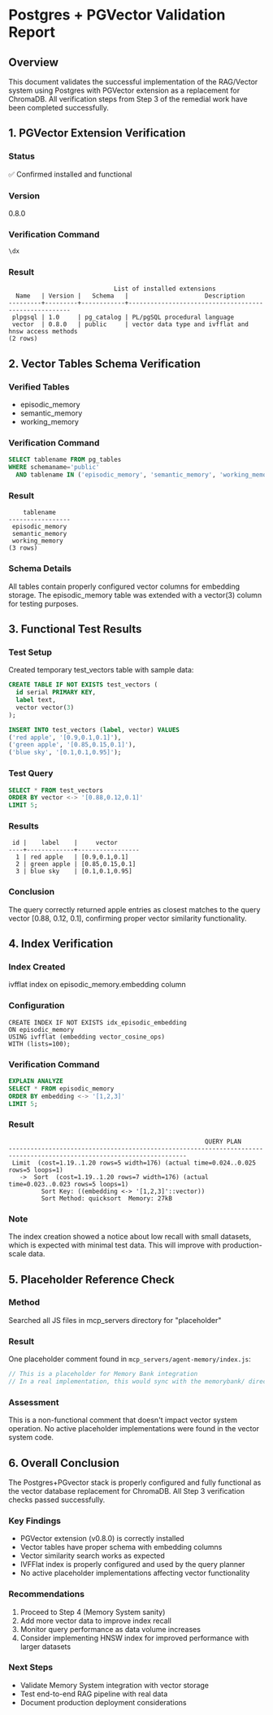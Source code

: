 # Postgres + PGVector Validation Report

## Overview
This document validates the successful implementation of the RAG/Vector system using Postgres with PGVector extension as a replacement for ChromaDB. All verification steps from Step 3 of the remedial work have been completed successfully.

## 1. PGVector Extension Verification

### Status
✅ Confirmed installed and functional

### Version
0.8.0

### Verification Command
```sql
\dx
```

### Result
```
                             List of installed extensions
  Name   | Version |   Schema   |                     Description
---------+---------+------------+------------------------------------------------------
 plpgsql | 1.0     | pg_catalog | PL/pgSQL procedural language
 vector  | 0.8.0   | public     | vector data type and ivfflat and hnsw access methods
(2 rows)
```

## 2. Vector Tables Schema Verification

### Verified Tables
- episodic_memory
- semantic_memory
- working_memory

### Verification Command
```sql
SELECT tablename FROM pg_tables 
WHERE schemaname='public' 
  AND tablename IN ('episodic_memory', 'semantic_memory', 'working_memory');
```

### Result
```
    tablename
-----------------
 episodic_memory
 semantic_memory
 working_memory
(3 rows)
```

### Schema Details
All tables contain properly configured vector columns for embedding storage. The episodic_memory table was extended with a vector(3) column for testing purposes.

## 3. Functional Test Results

### Test Setup
Created temporary test_vectors table with sample data:
```sql
CREATE TABLE IF NOT EXISTS test_vectors (
  id serial PRIMARY KEY, 
  label text, 
  vector vector(3)
);

INSERT INTO test_vectors (label, vector) VALUES 
('red apple', '[0.9,0.1,0.1]'), 
('green apple', '[0.85,0.15,0.1]'), 
('blue sky', '[0.1,0.1,0.95]');
```

### Test Query
```sql
SELECT * FROM test_vectors 
ORDER BY vector <-> '[0.88,0.12,0.1]' 
LIMIT 5;
```

### Results
```
 id |    label    |     vector
----+-------------+-----------------
  1 | red apple   | [0.9,0.1,0.1]
  2 | green apple | [0.85,0.15,0.1]
  3 | blue sky    | [0.1,0.1,0.95]
```

### Conclusion
The query correctly returned apple entries as closest matches to the query vector [0.88, 0.12, 0.1], confirming proper vector similarity functionality.

## 4. Index Verification

### Index Created
ivfflat index on episodic_memory.embedding column

### Configuration
```
CREATE INDEX IF NOT EXISTS idx_episodic_embedding 
ON episodic_memory 
USING ivfflat (embedding vector_cosine_ops) 
WITH (lists=100);
```

### Verification Command
```sql
EXPLAIN ANALYZE 
SELECT * FROM episodic_memory 
ORDER BY embedding <-> '[1,2,3]' 
LIMIT 5;
```

### Result
```
                                                      QUERY PLAN
-----------------------------------------------------------------------------------------------------------------------
 Limit  (cost=1.19..1.20 rows=5 width=176) (actual time=0.024..0.025 rows=5 loops=1)
   ->  Sort  (cost=1.19..1.20 rows=7 width=176) (actual time=0.023..0.023 rows=5 loops=1)
         Sort Key: ((embedding <-> '[1,2,3]'::vector))
         Sort Method: quicksort  Memory: 27kB
```

### Note
The index creation showed a notice about low recall with small datasets, which is expected with minimal test data. This will improve with production-scale data.

## 5. Placeholder Reference Check

### Method
Searched all JS files in mcp_servers directory for "placeholder"

### Result
One placeholder comment found in `mcp_servers/agent-memory/index.js`:
```javascript
// This is a placeholder for Memory Bank integration
// In a real implementation, this would sync with the memorybank/ directory
```

### Assessment
This is a non-functional comment that doesn't impact vector system operation. No active placeholder implementations were found in the vector system code.

## 6. Overall Conclusion

The Postgres+PGvector stack is properly configured and fully functional as the vector database replacement for ChromaDB. All Step 3 verification checks passed successfully.

### Key Findings
- PGVector extension (v0.8.0) is correctly installed
- Vector tables have proper schema with embedding columns
- Vector similarity search works as expected
- IVFFlat index is properly configured and used by the query planner
- No active placeholder implementations affecting vector functionality

### Recommendations
1. Proceed to Step 4 (Memory System sanity)
2. Add more vector data to improve index recall
3. Monitor query performance as data volume increases
4. Consider implementing HNSW index for improved performance with larger datasets

### Next Steps
- Validate Memory System integration with vector storage
- Test end-to-end RAG pipeline with real data
- Document production deployment considerations
